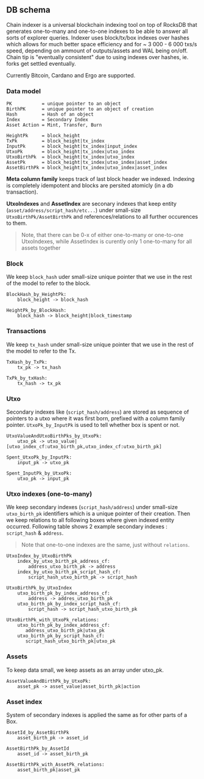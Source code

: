 ## DB schema

Chain indexer is a universal blockchain indexing tool on top of RocksDB that generates one-to-many and one-to-one indexes to be able to answer all sorts of explorer queries.
Indexer uses block/tx/box indexes over hashes which allows for much better space efficiency and for ~ 3 000 - 6 000 txs/s speed, depending on ammount of outputs/assets and WAL being on/off. Chain tip is "eventually consistent" due to using indexes over hashes, ie. forks get settled eventually.

Currently Bitcoin, Cardano and Ergo are supported.

### Data model

```
PK           = unique pointer to an object
BirthPK      = unique pointer to an object of creation
Hash         = Hash of an object
Index        = Secondary Index
Asset Action = Mint, Transfer, Burn
```
```
HeightPk     = block_height
TxPk         = block_height|tx_index
InputPk      = block_height|tx_index|input_index
UtxoPk       = block_height|tx_index|utxo_index
UtxoBirthPk  = block_height|tx_index|utxo_index
AssetPk      = block_height|tx_index|utxo_index|asset_index
AssetBirthPk = block_height|tx_index|utxo_index|asset_index
```

**Meta column family** keeps track of last block header we indexed. Indexing is completely idempotent and blocks are persited atomicly (in a db transaction).

**UtxoIndexes** and **AssetIndex** are seconary indexes that keep entity (`asset/address/script_hash/etc...`) under small-size `UtxoBirthPk/AssetBirthPk`
and references/relations to all further occurences to them.

> Note, that there can be 0-x of either one-to-many or one-to-one UtxoIndexes, while AssetIndex is curently only 1 one-to-many for all assets together

### Block

We keep `block_hash` uder small-size unique pointer that we use in the rest of the model to refer to the block.

```
BlockHash_by_HeightPk:
    block_height -> block_hash

HeightPk_by_BlockHash:
    block_hash -> block_height|block_timestamp
```

### Transactions

We keep `tx_hash` under small-size unique pointer that we use in the rest of the model to refer to the Tx.

```
TxHash_by_TxPk:
    tx_pk -> tx_hash

TxPk_by_txHash:
    tx_hash -> tx_pk
```

### Utxo

Secondary indexes like (`script_hash/address`) are stored as sequence of pointers to a utxo where it was first born, prefixed with a column family pointer.
`UtxoPk_by_InputPk` is used to tell whether box is spent or not.

```
UtxoValueAndUtxoBirthPks_by_UtxoPk:
    utxo_pk -> utxo_value|[utxo_index_cf:utxo_birth_pk,utxo_index_cf:utxo_birth_pk]

Spent_UtxoPk_by_InputPk:
    input_pk -> utxo_pk

Spent_InputPk_by_UtxoPk:
    utxo_pk -> input_pk
```

### Utxo indexes (one-to-many)

We keep secondary indexes (`script_hash/address`) under small-size `utxo_birth_pk` identifiers which is a unique pointer of their creation.
Then we keep relations to all following boxes where given indexed entity occurred. Following table shows 2 example secondary indexes : `script_hash` & `address`.

> Note that one-to-one indexes are the same, just without `relations`.

```
UtxoIndex_by_UtxoBirthPk
    index_by_utxo_birth_pk_address_cf: 
        address_utxo_birth_pk -> address
    index_by_utxo_birth_pk_script_hash_cf: 
        script_hash_utxo_birth_pk -> script_hash

UtxoBirthPk_by_UtxoIndex
    utxo_birth_pk_by_index_address_cf: 
        address -> addres_utxo_birth_pk
    utxo_birth_pk_by_index_script_hash_cf: 
        script_hash -> script_hash_utxo_birth_pk

UtxoBirthPk_with_UtxoPk_relations:
    utxo_birth_pk_by_index_address_cf: 
       address_utxo_birth_pk|utxo_pk
    utxo_birth_pk_by_script_hash_cf: 
       script_hash_utxo_birth_pk|utxo_pk
```

### Assets

To keep data small, we keep assets as an array under utxo_pk.

```
AssetValueAndBirthPk_by_UtxoPk:
    asset_pk -> asset_value|asset_birth_pk|action
```

### Asset index

System of secondary indexes is applied the same as for other parts of a Box.

```
AssetId_by_AssetBirthPk
    asset_birth_pk -> asset_id

AssetBirthPk_by_AssetId
    asset_id -> asset_birth_pk

AssetBirthPk_with_AssetPk_relations:
    asset_birth_pk|asset_pk
```